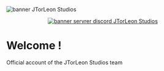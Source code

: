 ![banner JTorLeon Studios](https://gitlab.com/scs_torleon/hub-awesome-dungeon/-/raw/main/assets/BH_JTL_Header2.png)

<div style="text-align:center" align="center">
  
<a target="_blank" title="Join discord server" href="https://discord.gg/pvb4XfYg94" style="text-align:center">
  
![banner servrer discord JTorLeon Studios](https://invidget.switchblade.xyz/pvb4XfYg94)
  
</a>

</div>
  
# Welcome !

Official account of the JTorLeon Studios team
